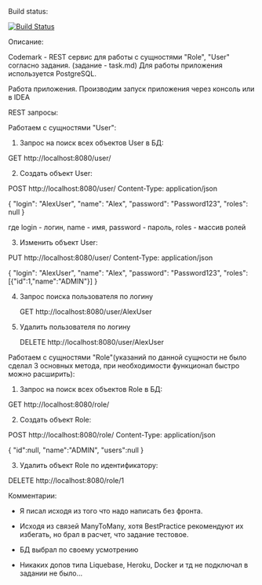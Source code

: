 Build status:

[![Build Status](https://app.travis-ci.com/evgenkolesman/Codemark.svg?branch=master)](https://app.travis-ci.com/github/evgenkolesman/Codemark)

Описание:       


Codemark - REST сервис для работы с сущностями "Role", "User" согласно задания.
(задание - task.md) Для работы приложения используется PostgreSQL.

Работа приложения. Производим запуск приложения через консоль или в IDEA

REST запросы:

Работаем с сущностями "User":

1. Запрос на поиск всех объектов User в БД:

GET http://localhost:8080/user/

2. Создать объект User:

POST http://localhost:8080/user/
Content-Type: application/json

{
"login": "AlexUser",
"name": "Alex",
"password": "Password123",
"roles": null }

где login - логин, name - имя, password - пароль, roles - массив ролей

3. Изменить объект User:

PUT http://localhost:8080/user/
Content-Type: application/json

{
"login": "AlexUser",
"name": "Alex",
"password": "Password123",
"roles": [{"id":1,"name":"ADMIN"}]
}

4. Запрос поиска пользователя по логину

   GET http://localhost:8080/user/AlexUser

5. Удалить пользователя по логину

   DELETE http://localhost:8080/user/AlexUser

Работаем с сущностями "Role"(указаний по данной сущности не было сделал 3 основных метода, при необходимости функционал
быстро можно расширить):

1. Запрос на поиск всех объектов Role в БД:

GET http://localhost:8080/role/

2. Создать объект Role:

POST http://localhost:8080/role/
Content-Type: application/json

{
"id":null,
"name":"ADMIN",
"users":null
}

3. Удалить объект Role по идентификатору:

DELETE http://localhost:8080/role/1

Комментарии:

- Я писал исходя из того что надо написать без фронта.

- Исходя из связей ManyToMany, хотя BestPractice рекомендуют их избегать, 
но брал в расчет, что задание тестовое.

- БД выбрал по своему усмотрению 

- Никаких допов типа Liquebase, Heroku, Docker и тд не подключал в задании не было...
